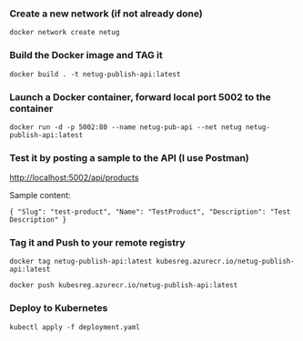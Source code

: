 ### Create a new network (if not already done)
`docker network create netug`

### Build the Docker image and TAG it
`docker build . -t netug-publish-api:latest`

### Launch a Docker container, forward local port 5002 to the container
`docker run -d -p 5002:80 --name netug-pub-api --net netug netug-publish-api:latest`

### Test it by posting a sample to the API (I use Postman)
[http://localhost:5002/api/products](http://localhost:5002/api/products)

Sample content:

`{
	"Slug": "test-product",
	"Name": "TestProduct",
	"Description": "Test Description"
}`

### Tag it and Push to your remote registry
`docker tag netug-publish-api:latest kubesreg.azurecr.io/netug-publish-api:latest`

`docker push kubesreg.azurecr.io/netug-publish-api:latest`

### Deploy to Kubernetes
`kubectl apply -f deployment.yaml`

